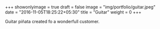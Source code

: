 +++
showonlyimage = true
draft = false
image = "img/portfolio/guitar.jpeg"
date = "2016-11-05T18:25:22+05:30"
title = "Guitar"
weight = 0
+++

Guitar piñata created fo a wonderfull customer.
